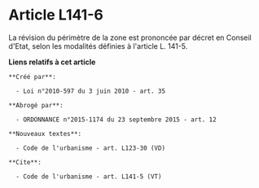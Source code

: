# Article L141-6

La révision du périmètre de la zone est prononcée par décret en Conseil d'Etat, selon les modalités définies à l'article L.
141-5.

**Liens relatifs à cet article**

	**Créé par**:

	  - Loi n°2010-597 du 3 juin 2010 - art. 35

	**Abrogé par**:

	  - ORDONNANCE n°2015-1174 du 23 septembre 2015 - art. 12

	**Nouveaux textes**:

	  - Code de l'urbanisme - art. L123-30 (VD)

	**Cite**:

	  - Code de l'urbanisme - art. L141-5 (VT)

